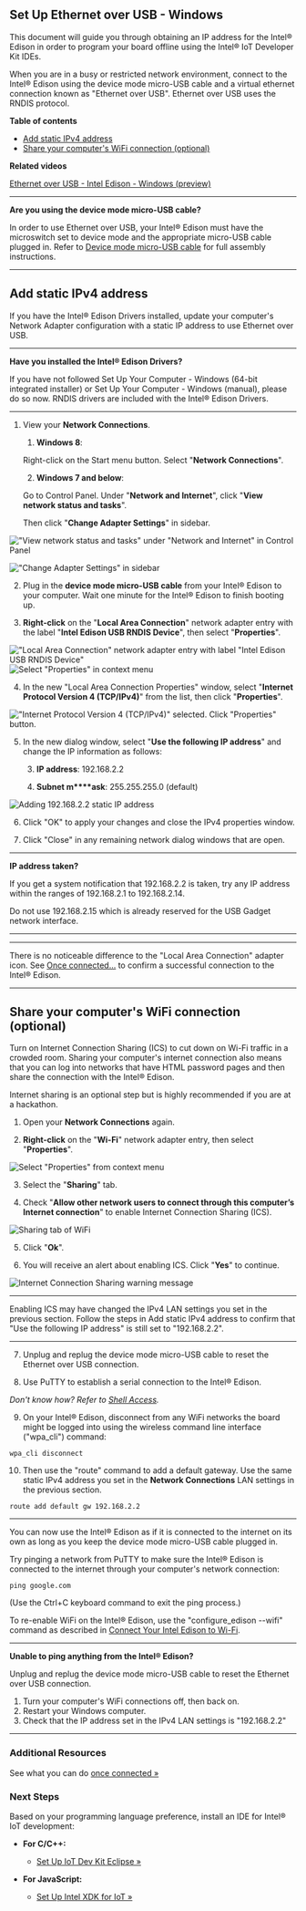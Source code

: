 ## Set Up Ethernet over USB - Windows

This document will guide you through obtaining an IP address for the Intel® Edison in order to program your board offline using the Intel® IoT Developer Kit IDEs.

When you are in a busy or restricted network environment, connect to the Intel® Edison using the device mode micro-USB cable and a virtual ethernet connection known as "Ethernet over USB". Ethernet over USB uses the RNDIS protocol.

**Table of contents**

* [Add static IPv4 address](#add-static-ipv4-address)
* [Share your computer's WiFi connection (optional)](#share-your-computers-wifi-connection-optional)

**Related videos**

[Ethernet over USB - Intel Edison - Windows (preview)]()

---

**Are you using the device mode micro-USB cable?**

In order to use Ethernet over USB, your Intel® Edison must have the microswitch set to device mode and the appropriate micro-USB cable plugged in. Refer to [Device mode micro-USB cable](/assembly/arduino_expansion_board/details-device_mode_cable.md) for full assembly instructions.

---

## Add static IPv4 address

If you have the Intel® Edison Drivers installed, update your computer's Network Adapter configuration with a static IP address to use Ethernet over USB.

---

**Have you installed the Intel® Edison Drivers?**

If you have not followed Set Up Your Computer - Windows (64-bit integrated installer) or Set Up Your Computer - Windows (manual), please do so now. RNDIS drivers are included with the Intel® Edison Drivers.

---

1. View your **Network Connections**.

    1. **Windows 8**: 
    
    Right-click on the Start menu button. Select "**Network Connections**".

    2. **Windows 7 and below**: 

    Go to Control Panel. Under "**Network and Internet**", click "**View network status and tasks**". 

    Then click "**Change Adapter Settings**" in sidebar. 

  !["View network status and tasks" under "Network and Internet" in Control Panel](images_windows/control_panel-view_network_status_and_tasks.png)

  !["Change Adapter Settings" in sidebar](images_windows/control_panel-chanage_adpater_settings.png)

2. Plug in the **device mode micro-USB cable** from your Intel® Edison to your computer. Wait one minute for the Intel® Edison to finish booting up.

3. **Right-click** on the "**Local Area Connection**" network adapter entry with the label "**Intel Edison USB RNDIS Device**", then select "**Properties**".

  !["Local Area Connection" network adapter entry with label "Intel Edison USB RNDIS Device"](images_windows/control_panel-lan_adapter.png)
  ![Select "Properties" in context menu](images_windows/control_panel-context_menu-properties.png)

4. In the new "Local Area Connection Properties" window, select "**Internet Protocol Version 4 (TCP/IPv4)**" from the list, then click "**Properties**".

  !["Internet Protocol Version 4 (TCP/IPv4)" selected. Click "Properties" button.](images_windows/lan_properties-ipv4-properties_button.png)

5. In the new dialog window, select "**Use the following IP address**" and change the IP information as follows:

    3. **IP address**: 192.168.2.2

    4. **Subnet m****ask**: 255.255.255.0 (default)

  ![Adding 192.168.2.2 static IP address](images_windows/ipv4_properties-add_static_ip.png)

6. Click "OK" to apply your changes and close the IPv4 properties window. 

7. Click "Close" in any remaining network dialog windows that are open.

---

**IP address taken?**

If you get a system notification that 192.168.2.2 is taken, try any IP address within the ranges of 192.168.2.1 to 192.168.2.14. 

Do not use 192.168.2.15 which is already reserved for the USB Gadget network interface.

---

---

There is no noticeable difference to the "Local Area Connection" adapter icon. See [Once connected...](once_connected.md) to confirm a successful connection to the Intel® Edison.

---

## Share your computer's WiFi connection (optional)

Turn on Internet Connection Sharing (ICS) to cut down on Wi-Fi traffic in a crowded room. Sharing your computer's internet connection also means that you can log into networks that have HTML password pages and then share the connection with the Intel® Edison.

Internet sharing is an optional step but is highly recommended if you are at a hackathon.

1. Open your **Network Connections** again.

2. **Right-click** on the "**Wi-Fi**" network adapter entry, then select "**Properties**".

  ![Select "Properties" from context menu](images_windows/control_panel-wifi_adapter-properties.png)

3. Select the "**Sharing**" tab. 

4. Check "**Allow other network users to connect through this computer’s Internet connection**" to enable Internet Connection Sharing (ICS).

  ![Sharing tab of WiFi](images_windows/wifi_properties-sharing_tab.png)

5. Click "**Ok**". 

6. You will receive an alert about enabling ICS. Click "**Yes**" to continue.

  ![Internet Connection Sharing warning message](images_windows/ics-warning_message.png)

---

Enabling ICS may have changed the IPv4 LAN settings you set in the previous section. Follow the steps in Add static IPv4 address to confirm that "Use the following IP address" is still set to "192.168.2.2".

---

7. Unplug and replug the device mode micro-USB cable to reset the Ethernet over USB connection.

8. Use PuTTY to establish a serial connection to the Intel® Edison.
  
  _Don't know how? Refer to [Shell Access](/shell_access/windows/serial_connection.md)._

9. On your Intel® Edison, disconnect from any WiFi networks the board might be logged into using the wireless command line interface ("wpa_cli") command:

  ```
  wpa_cli disconnect
  ```

10. Then use the "route" command to add a default gateway. Use the same static IPv4 address you set in the **Network Connections** LAN settings in the previous section.

  ```
  route add default gw 192.168.2.2
  ```
  
---

You can now use the Intel® Edison as if it is connected to the internet on its own as long as you keep the device mode micro-USB cable plugged in.

Try pinging a network from PuTTY to make sure the Intel® Edison is connected to the internet through your computer's network connection:

```
ping google.com
```

(Use the Ctrl+C keyboard command to exit the ping process.)

To re-enable WiFi on the Intel® Edison, use the "configure_edison --wifi" command as described in [Connect Your Intel Edison to Wi-Fi](/connectivity/wifi/connect.md).

---

**Unable to ping anything from the Intel® Edison?**

Unplug and replug the device mode micro-USB cable to reset the Ethernet over USB connection.

1. Turn your computer's WiFi connections off, then back on.
2. Restart your Windows computer.
3. Check that the IP address set in the IPv4 LAN settings is "192.168.2.2"

---

### Additional Resources

See what you can do [once connected »](once_connected.md)


### Next Steps

Based on your programming language preference, install an IDE for Intel® IoT development:

* **For C/C++:**
  * [Set Up IoT Dev Kit Eclipse »](/ide_setup-eclipse/setup.md)

* **For JavaScript:**
  * [Set Up Intel XDK for IoT »](/ide_setup-xdk/setup.md)



